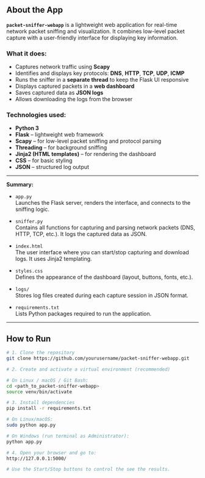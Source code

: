 
## About the App

**`packet-sniffer-webapp`** is a lightweight web application for real-time network packet sniffing and visualization. It combines low-level packet capture with a user-friendly interface for displaying key information.

### What it does:
- Captures network traffic using **Scapy**
- Identifies and displays key protocols: **DNS**, **HTTP**, **TCP**, **UDP**, **ICMP**
- Runs the sniffer in a **separate thread** to keep the Flask UI responsive
- Displays captured packets in a **web dashboard**
- Saves captured data as **JSON logs**
- Allows downloading the logs from the browser

### Technologies used:
- **Python 3**
- **Flask** – lightweight web framework
- **Scapy** – for low-level packet sniffing and protocol parsing
- **Threading** – for background sniffing
- **Jinja2 (HTML templates)** – for rendering the dashboard
- **CSS** – for basic styling
- **JSON** – structured log output

---


**Summary:**
- `app.py`  
  Launches the Flask server, renders the interface, and connects to the sniffing logic.
  
- `sniffer.py`  
  Contains all functions for capturing and parsing network packets (DNS, HTTP, TCP, etc.). It logs the captured data as JSON.

- `index.html`  
  The user interface where you can start/stop capturing and download logs. It uses Jinja2 templating.

- `styles.css`  
  Defines the appearance of the dashboard (layout, buttons, fonts, etc.).

- `logs/`  
  Stores log files created during each capture session in JSON format.

- `requirements.txt`  
  Lists Python packages required to run the application.


---



##  How to Run

```bash
# 1. Clone the repository
git clone https://github.com/yourusername/packet-sniffer-webapp.git

# 2. Create and activate a virtual environment (recommended)

# On Linux / macOS / Git Bash:
cd <path_to_packet-sniffer-webapp>
source venv/bin/activate

# 3. Install dependencies
pip install -r requirements.txt

# On Linux/macOS:
sudo python app.py

# On Windows (run terminal as Administrator):
python app.py

# 4. Open your browser and go to:
http://127.0.0.1:5000/

# Use the Start/Stop buttons to control the see the results.

